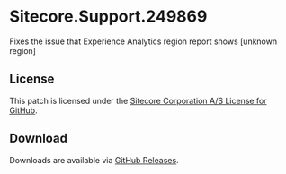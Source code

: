 # Sitecore.Support.249869
Fixes the issue that Experience Analytics region report shows [unknown region]

## License  
This patch is licensed under the [Sitecore Corporation A/S License for GitHub](https://github.com/sitecoresupport/Sitecore.Support.249869/blob/master/LICENSE).  

## Download  
Downloads are available via [GitHub Releases](https://github.com/sitecoresupport/Sitecore.Support.249869/releases).  
